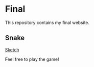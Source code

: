 # Final

This repository contains my final website. 

## Snake
[Sketch](./sketch3/)

Feel free to play the game!
